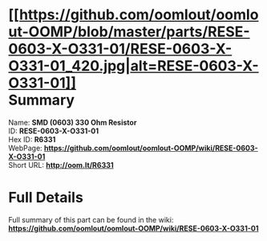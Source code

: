 
[[https://github.com/oomlout/oomlout-OOMP/blob/master/parts/RESE-0603-X-O331-01/RESE-0603-X-O331-01_420.jpg|alt=RESE-0603-X-O331-01]]     
Summary
=================
  
Name: __SMD (0603) 330 Ohm Resistor__    
ID: __RESE-0603-X-O331-01__   
Hex ID: __R6331__   
WebPage: __https://github.com/oomlout/oomlout-OOMP/wiki/RESE-0603-X-O331-01__   
Short URL: __http://oom.lt/R6331__   

Full Details
==========================
Full summary of this part can be found in the wiki:   
__https://github.com/oomlout/oomlout-OOMP/wiki/RESE-0603-X-O331-01__    

